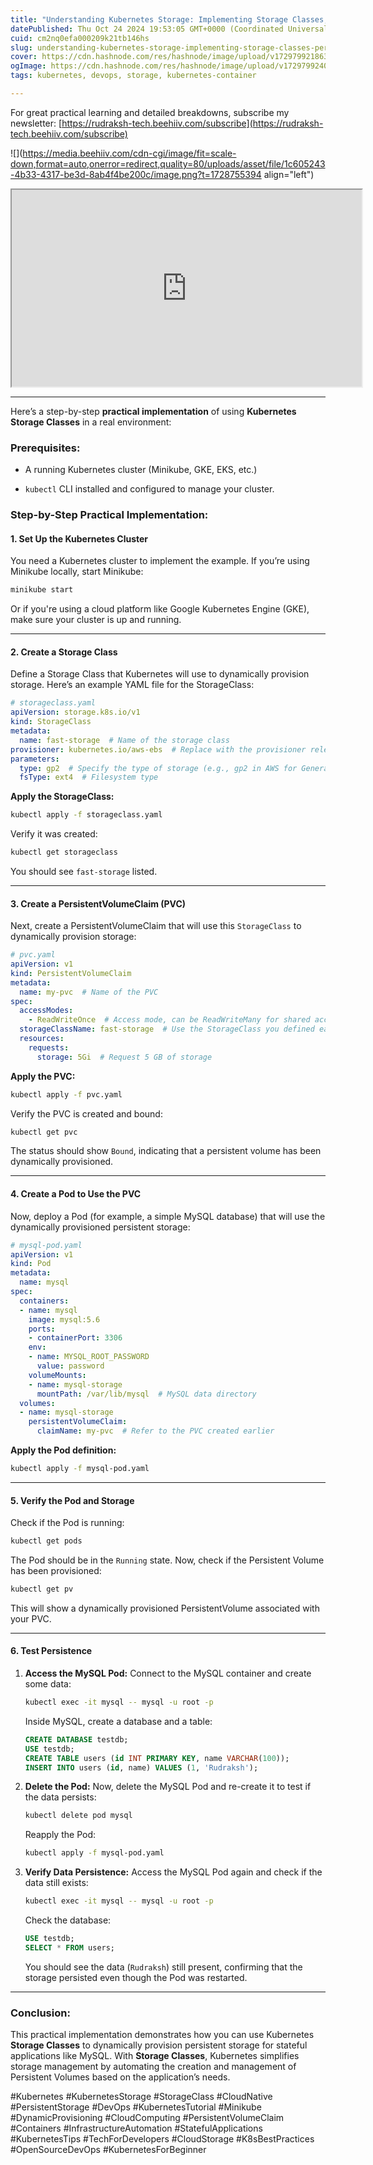 ```yaml
---
title: "Understanding Kubernetes Storage: Implementing Storage Classes, Persistent Volumes, and Claims"
datePublished: Thu Oct 24 2024 19:53:05 GMT+0000 (Coordinated Universal Time)
cuid: cm2nq0efa000209k21tb146hs
slug: understanding-kubernetes-storage-implementing-storage-classes-persistent-volumes-and-claims
cover: https://cdn.hashnode.com/res/hashnode/image/upload/v1729799218637/05a0482b-af56-4533-9687-6520a3a5ca8d.png
ogImage: https://cdn.hashnode.com/res/hashnode/image/upload/v1729799240821/59c7ccb4-a460-4114-af54-d82d8f947f84.png
tags: kubernetes, devops, storage, kubernetes-container

---
```


For great practical learning and detailed breakdowns, subscribe my newsletter: [https://rudraksh-tech.beehiiv.com/subscribe](https://rudraksh-tech.beehiiv.com/subscribe)

![](https://media.beehiiv.com/cdn-cgi/image/fit=scale-down,format=auto,onerror=redirect,quality=80/uploads/asset/file/1c605243-4b33-4317-be3d-8ab4f4be200c/image.png?t=1728755394 align="left")

<iframe width="560" height="315" src="https://www.youtube.com/embed/1RXX6foNgcQ"></iframe>

---

Here’s a step-by-step **practical implementation** of using **Kubernetes Storage Classes** in a real environment:

### **Prerequisites:**

* A running Kubernetes cluster (Minikube, GKE, EKS, etc.)
    
* `kubectl` CLI installed and configured to manage your cluster.
    

### **Step-by-Step Practical Implementation:**

#### **1\. Set Up the Kubernetes Cluster**

You need a Kubernetes cluster to implement the example. If you’re using Minikube locally, start Minikube:

```bash
minikube start
```

Or if you're using a cloud platform like Google Kubernetes Engine (GKE), make sure your cluster is up and running.

---

#### **2\. Create a Storage Class**

Define a Storage Class that Kubernetes will use to dynamically provision storage. Here’s an example YAML file for the StorageClass:

```yaml
# storageclass.yaml
apiVersion: storage.k8s.io/v1
kind: StorageClass
metadata:
  name: fast-storage  # Name of the storage class
provisioner: kubernetes.io/aws-ebs  # Replace with the provisioner relevant to your environment (GCE, Azure, etc.)
parameters:
  type: gp2  # Specify the type of storage (e.g., gp2 in AWS for General Purpose SSD)
  fsType: ext4  # Filesystem type
```

**Apply the StorageClass:**

```bash
kubectl apply -f storageclass.yaml
```

Verify it was created:

```bash
kubectl get storageclass
```

You should see `fast-storage` listed.

---

#### **3\. Create a PersistentVolumeClaim (PVC)**

Next, create a PersistentVolumeClaim that will use this `StorageClass` to dynamically provision storage:

```yaml
# pvc.yaml
apiVersion: v1
kind: PersistentVolumeClaim
metadata:
  name: my-pvc  # Name of the PVC
spec:
  accessModes:
    - ReadWriteOnce  # Access mode, can be ReadWriteMany for shared access
  storageClassName: fast-storage  # Use the StorageClass you defined earlier
  resources:
    requests:
      storage: 5Gi  # Request 5 GB of storage
```

**Apply the PVC:**

```bash
kubectl apply -f pvc.yaml
```

Verify the PVC is created and bound:

```bash
kubectl get pvc
```

The status should show `Bound`, indicating that a persistent volume has been dynamically provisioned.

---

#### **4\. Create a Pod to Use the PVC**

Now, deploy a Pod (for example, a simple MySQL database) that will use the dynamically provisioned persistent storage:

```yaml
# mysql-pod.yaml
apiVersion: v1
kind: Pod
metadata:
  name: mysql
spec:
  containers:
  - name: mysql
    image: mysql:5.6
    ports:
    - containerPort: 3306
    env:
    - name: MYSQL_ROOT_PASSWORD
      value: password
    volumeMounts:
    - name: mysql-storage
      mountPath: /var/lib/mysql  # MySQL data directory
  volumes:
  - name: mysql-storage
    persistentVolumeClaim:
      claimName: my-pvc  # Refer to the PVC created earlier
```

**Apply the Pod definition:**

```bash
kubectl apply -f mysql-pod.yaml
```

---

#### **5\. Verify the Pod and Storage**

Check if the Pod is running:

```bash
kubectl get pods
```

The Pod should be in the `Running` state. Now, check if the Persistent Volume has been provisioned:

```bash
kubectl get pv
```

This will show a dynamically provisioned PersistentVolume associated with your PVC.

---

#### **6\. Test Persistence**

1. **Access the MySQL Pod:** Connect to the MySQL container and create some data:
    
    ```bash
    kubectl exec -it mysql -- mysql -u root -p
    ```
    
    Inside MySQL, create a database and a table:
    
    ```sql
    CREATE DATABASE testdb;
    USE testdb;
    CREATE TABLE users (id INT PRIMARY KEY, name VARCHAR(100));
    INSERT INTO users (id, name) VALUES (1, 'Rudraksh');
    ```
    
2. **Delete the Pod:** Now, delete the MySQL Pod and re-create it to test if the data persists:
    
    ```bash
    kubectl delete pod mysql
    ```
    
    Reapply the Pod:
    
    ```bash
    kubectl apply -f mysql-pod.yaml
    ```
    
3. **Verify Data Persistence:** Access the MySQL Pod again and check if the data still exists:
    
    ```bash
    kubectl exec -it mysql -- mysql -u root -p
    ```
    
    Check the database:
    
    ```sql
    USE testdb;
    SELECT * FROM users;
    ```
    
    You should see the data (`Rudraksh`) still present, confirming that the storage persisted even though the Pod was restarted.
    

---

### **Conclusion:**

This practical implementation demonstrates how you can use Kubernetes **Storage Classes** to dynamically provision persistent storage for stateful applications like MySQL. With **Storage Classes**, Kubernetes simplifies storage management by automating the creation and management of Persistent Volumes based on the application’s needs.

#Kubernetes #KubernetesStorage #StorageClass #CloudNative #PersistentStorage #DevOps #KubernetesTutorial #Minikube #DynamicProvisioning #CloudComputing #PersistentVolumeClaim #Containers #InfrastructureAutomation #StatefulApplications #KubernetesTips #TechForDevelopers #CloudStorage #K8sBestPractices #OpenSourceDevOps #KubernetesForBeginner